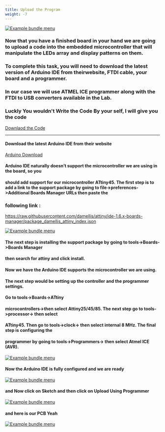 ```yaml
---
title: Upload the Program
weight: -7
---
```

[![Example bundle menu](/media/ArduinoLogo.png)](/media/ArduinoLogo.png)
### Now that you have a finished board in your hand we are going to upload a code into the embedded microcontroller that will manipulate the LEDs array and display patterns on them. 
### To complete this task, you will need to download the latest version of Arduino IDE from theirwebsite, FTDI cable, your board and a programmer. 
### In our case we will use ATMEL ICE programmer along with the FTDI to USB converters available in the Lab.
 
### Luckly You wouldn't Write the Code By your self, I will give you the code 
[Downlaod the Code](https://drive.google.com/file/d/1NvWuHSVEFNakQHMrkzQmeVt3Iz50cATd/view?usp=sharing)
____________________________________
#### Download the latest Arduino IDE from their website 
[Arduino Download](https://www.arduino.cc/en/software)
#### Arduino IDE naturally doesn’t support the microcontroller we are using in the board, so you
#### should add support for our microcontroller ATtiny45. The first step is to add a link to the support package by going to file->preferences->Additional Boards Manager URLs then paste the
### following link :
https://raw.githubusercontent.com/damellis/attiny/ide-1.6.x-boards-manager/package_damellis_attiny_index.json


[![Example bundle menu](/media/UTP1.png)](/media/UTP1.png)


#### The next step is installing the support package by going to tools->Boards->Boards Manager
#### then search for attiny and click install.

#### Now we have the Arduino IDE supports the microcontroller we are using. 
#### The next step would be setting up the controller and the programmer settings. 
#### Go to tools->Boards->ATtiny
#### microcontrollers->then select Attiny25/45/85. The next step go to tools->processor-> then select
#### ATtiny45. Then go to tools->clock-> then select internal 8 MHz. The final step is configuring the
#### programmer by going to tools->Programmers-> then select Atmel ICE (AVR).


[![Example bundle menu](/media/UTP2.png)](/media/UTP2.png)

#### Now the Arduino IDE is fully configured and we are ready 
[![Example bundle menu](/media/UTP4.png)](/media/UTP4.png)

#### and Now click on Sketch and then click on Upload Using Programmer 

[![Example bundle menu](/media/UTP3.png)](/media/UTP3.png)

#### and here is our PCB Yeah 
[![Example bundle menu](/media/UTP5.png)](/media/UTP5.png)
